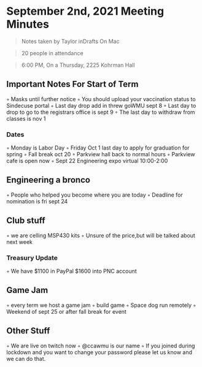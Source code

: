 # September 2nd, 2021 Meeting Minutes
> Notes taken by Taylor inDrafts On Mac

> 20 people in attendance

> 6:00 PM, On a Thursday, 2225 Kohrman Hall

## Important Notes For Start of Term
◦ Masks until further notice
◦ You should upload your vaccination status to Sindecuse portal
◦ Last day drop add in threw goWMU sept 8
◦ Last day to drop to go to the registrars office is sept 9
◦ The last day to withdraw from classes is nov 1

### Dates
◦ Monday is Labor Day
◦ Friday Oct 1 last day to apply for graduation for spring
◦ Fall break oct 20
◦ Parkview hall back to normal hours
◦ Parkview cafe is open now
◦ Sept 22 Engineering expo virtual 10:00-2:00

## Engineering a bronco
◦ People who helped you become where you are today
◦ Deadline for nomination is fri sept 24

## Club stuff
◦ we are celling MSP430 kits
◦ Unsure of the price,but will be talked about next week

### Treasury Update
◦ We have $1100 in PayPal $1600 into PNC account

## Game Jam
◦ every term we host a game jam
◦ build game
◦ Space dog run remotely
◦ Weekend of sept 25 or after fall break for event

## Other Stuff
◦ We are live on twitch now
◦ @ccawmu is our name
◦ If you joined during lockdown and you want to change your password please let us know and we can do that.